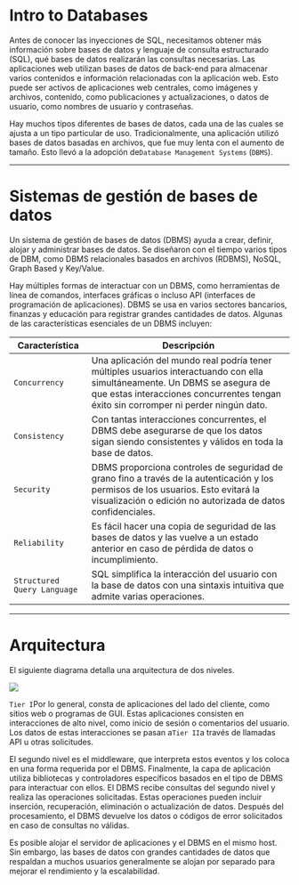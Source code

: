 # Intro to Databases

Antes de conocer las inyecciones de SQL, necesitamos obtener más información sobre bases de datos y lenguaje de consulta estructurado (SQL), qué bases de datos realizarán las consultas necesarias. Las aplicaciones web utilizan bases de datos de back-end para almacenar varios contenidos e información relacionadas con la aplicación web. Esto puede ser activos de aplicaciones web centrales, como imágenes y archivos, contenido, como publicaciones y actualizaciones, o datos de usuario, como nombres de usuario y contraseñas.

Hay muchos tipos diferentes de bases de datos, cada una de las cuales se ajusta a un tipo particular de uso. Tradicionalmente, una aplicación utilizó bases de datos basadas en archivos, que fue muy lenta con el aumento de tamaño. Esto llevó a la adopción de`Database Management Systems` (`DBMS`).

---

# **Sistemas de gestión de bases de datos**

Un sistema de gestión de bases de datos (DBMS) ayuda a crear, definir, alojar y administrar bases de datos. Se diseñaron con el tiempo varios tipos de DBM, como DBMS relacionales basados en archivos (RDBMS), NoSQL, Graph Based y Key/Value.

Hay múltiples formas de interactuar con un DBMS, como herramientas de línea de comandos, interfaces gráficas o incluso API (interfaces de programación de aplicaciones). DBMS se usa en varios sectores bancarios, finanzas y educación para registrar grandes cantidades de datos. Algunas de las características esenciales de un DBMS incluyen:

| **Característica** | **Descripción** |
| --- | --- |
| `Concurrency` | Una aplicación del mundo real podría tener múltiples usuarios interactuando con ella simultáneamente. Un DBMS se asegura de que estas interacciones concurrentes tengan éxito sin corromper ni perder ningún dato. |
| `Consistency` | Con tantas interacciones concurrentes, el DBMS debe asegurarse de que los datos sigan siendo consistentes y válidos en toda la base de datos. |
| `Security` | DBMS proporciona controles de seguridad de grano fino a través de la autenticación y los permisos de los usuarios. Esto evitará la visualización o edición no autorizada de datos confidenciales. |
| `Reliability` | Es fácil hacer una copia de seguridad de las bases de datos y las vuelve a un estado anterior en caso de pérdida de datos o incumplimiento. |
| `Structured Query Language` | SQL simplifica la interacción del usuario con la base de datos con una sintaxis intuitiva que admite varias operaciones. |

---

# **Arquitectura**

El siguiente diagrama detalla una arquitectura de dos niveles.

![](https://academy.hackthebox.com/storage/modules/33/db_2.png)

`Tier I`Por lo general, consta de aplicaciones del lado del cliente, como sitios web o programas de GUI. Estas aplicaciones consisten en interacciones de alto nivel, como inicio de sesión o comentarios del usuario. Los datos de estas interacciones se pasan a`Tier II`a través de llamadas API u otras solicitudes.

El segundo nivel es el middleware, que interpreta estos eventos y los coloca en una forma requerida por el DBMS. Finalmente, la capa de aplicación utiliza bibliotecas y controladores específicos basados en el tipo de DBMS para interactuar con ellos. El DBMS recibe consultas del segundo nivel y realiza las operaciones solicitadas. Estas operaciones pueden incluir inserción, recuperación, eliminación o actualización de datos. Después del procesamiento, el DBMS devuelve los datos o códigos de error solicitados en caso de consultas no válidas.

Es posible alojar el servidor de aplicaciones y el DBMS en el mismo host. Sin embargo, las bases de datos con grandes cantidades de datos que respaldan a muchos usuarios generalmente se alojan por separado para mejorar el rendimiento y la escalabilidad.